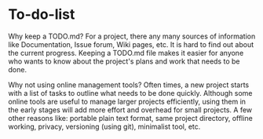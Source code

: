 # To-do-list
Why keep a TODO.md?
For a project, there any many sources of information like Documentation, Issue forum, Wiki pages, etc. It is hard to find out about the current progress.
Keeping a TODO.md file makes it easier for anyone who wants to know about the project's plans and work that needs to be done.

Why not using online management tools?
Often times, a new project starts with a list of tasks to outline what needs to be done quickly.
Although some online tools are useful to manage larger projects efficiently, using them in the early stages will add more effort and overhead for small projects.
A few other reasons like: portable plain text format, same project directory, offline working, privacy, versioning (using git), minimalist tool, etc.
